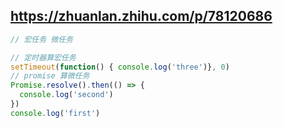## https://zhuanlan.zhihu.com/p/78120686
```js
// 宏任务 微任务

// 定时器算宏任务
setTimeout(function() { console.log('three')}, 0)
// promise 算微任务
Promise.resolve().then(() => {
  console.log('second')
})
console.log('first')
```